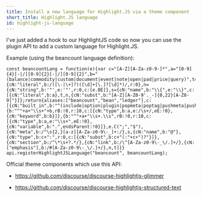 ```yaml
---
title: Install a new language for Highlight.JS via a theme component
short_title: Highlight.JS language
id: highlight-js-language
---
```


I've just added a hook to our HighlightJS code so now you can use the plugin API to add a custom language for Highlight.JS.

Example (using the beancount language definition):

```
const beancountLang = function(e){var c="[A-Z][A-Za-z0-9-]*",a="[0-9]{4}[-|/][0-9]{2}[-|/][0-9]{2}",b="(balance|commodity|custom|document|event|note|open|pad|price|query)",t={cN:"literal",b:/([\-|\+]?)([\d]+[\.]?[\d]*)/,r:0},n={cN:"string",b:'"',e:'"',r:0,c:[e.BE]},s={cN:"name",b:"\\{",e:"\\}",c:[{cN:"literal",b:a},t,n,{cN:"subst",b:"[A-Z][A-Z0-9'._-]{0,22}[A-Z0-9]"}]};return{aliases:["beancount","bean","ledger"],c:[{cN:"built_in",b:"^(include|option|plugin|popmeta|poptag|pushmeta|pushtag)",r:0},{b:"^"+a+"\\s+"+b,rB:!0,r:10,c:[{cN:"type",b:a,e:/\s+/,eE:!0},{cN:"keyword",b:b}]},{b:"^"+a+"\\s+.\\s",rB:!0,r:10,c:[{cN:"type",b:a,e:"\\s+",eE:!0},{cN:"variable",b:".",endsParent:!0}]},e.C(";","$"),{cN:"meta",b:/^\s{2,}[a-z][A-Za-z0-9\-_]+:/},s,{cN:"name",b:"@"},{cN:"type",b:c+":",r:0,c:[{cN:"subst",b:c+"(:"+c+")?"}]},{cN:"section",b:/^\*\s+?.*/},{cN:"link",b:/\^[A-Za-z0-9\-_\/.]+/},{cN:["emphasis"],b:/#[A-Za-z0-9\-_\/.]+/},n,t]}}
api.registerHighlightJSLanguage("beancount", beancountLang);
```

Official theme components which use this API:

- https://github.com/discourse/discourse-highlightjs-glimmer

- https://github.com/discourse/discourse-highlightjs-structured-text
